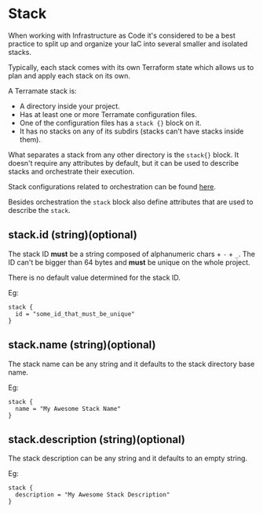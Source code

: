 # Stack

When working with Infrastructure as Code it's considered to be a best practice
to split up and organize your IaC into several smaller and isolated stacks.

Typically, each stack comes with its own Terraform state which allows us
to plan and apply each stack on its own.

A Terramate stack is:

* A directory inside your project.
* Has at least one or more Terramate configuration files.
* One of the configuration files has a `stack {}` block on it.
* It has no stacks on any of its subdirs (stacks can't have stacks inside them).

What separates a stack from any other directory is the `stack{}` block.
It doesn't require any attributes by default, but it can be used
to describe stacks and orchestrate their execution.

Stack configurations related to orchestration can be found [here](orchestration.md).

Besides orchestration the `stack` block also define attributes that are
used to describe the `stack`.

## stack.id (string)(optional)

The stack ID **must** be a string composed of alphanumeric chars + `-` + `_`.
The ID can't be bigger than 64 bytes and **must** be unique on the
whole project.

There is no default value determined for the stack ID.

Eg:

```hcl
stack {
  id = "some_id_that_must_be_unique"
}
```

## stack.name (string)(optional)

The stack name can be any string and it defaults to the stack directory
base name.

Eg:

```hcl
stack {
  name = "My Awesome Stack Name"
}
```

## stack.description (string)(optional)

The stack description can be any string and it defaults to an empty string.

Eg:

```hcl
stack {
  description = "My Awesome Stack Description"
}
```
